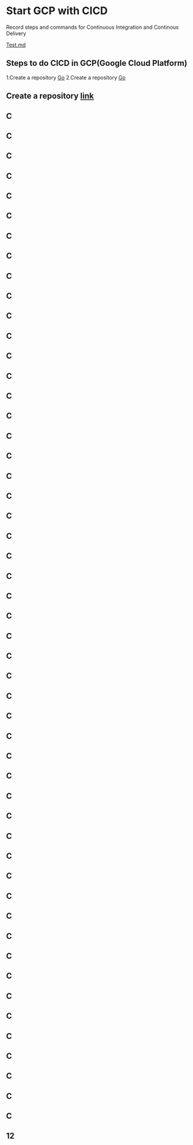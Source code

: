 # Start GCP with CICD
Record steps and commands for Continuous Integration and Continous Delivery

[Test.md](./test.md)

## Steps to do CICD in GCP(Google Cloud Platform)
1.Create a repository [Go](#create-a-repository-link) 
2.Create a repository [Go](#12)

## Create a repository [link](https://cloud.google.com/source-repositories/docs/quickstart)

## C
## C
## C
## C
## C
## C
## C
## C
## C
## C
## C
## C
## C
## C
## C
## C
## C
## C
## C
## C
## C
## C
## C
## C
## C
## C
## C
## C
## C
## C
## C
## C
## C
## C
## C
## C
## C
## C
## C
## C
## C
## C
## C
## C
## C
## C
## C
## C
## C
## C
## C
## 12
